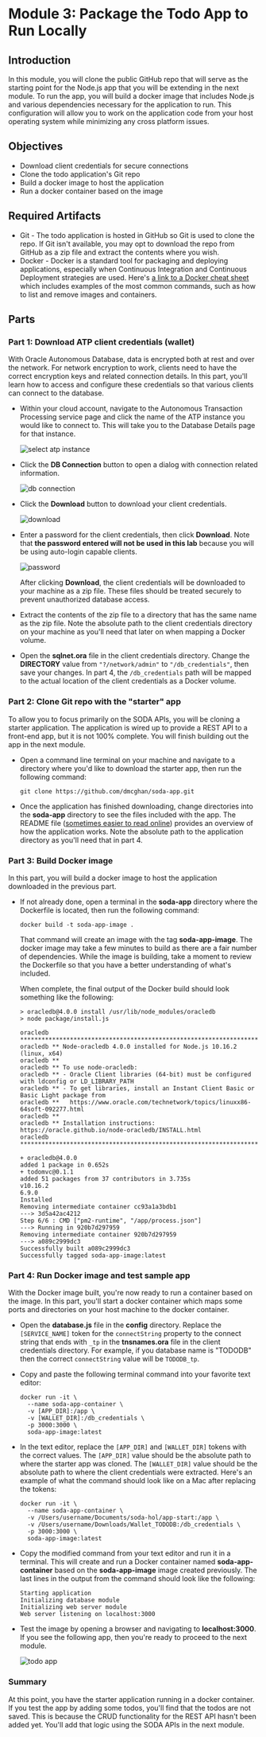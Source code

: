 # Module 3: Package the Todo App to Run Locally

## Introduction

In this module, you will clone the public GitHub repo that will serve as the starting point for the Node.js app that you will be extending in the next module. To run the app, you will build a docker image that includes Node.js and various dependencies necessary for the application to run. This configuration will allow you to work on the application code from your host operating system while minimizing any cross platform issues.

## Objectives

* Download client credentials for secure connections
* Clone the todo application's Git repo
* Build a docker image to host the application
* Run a docker container based on the image

## Required Artifacts

- Git - The todo application is hosted in GitHub so Git is used to clone the repo. If Git isn't available, you may opt to download the repo from GitHub as a zip file and extract the contents where you wish.
- Docker - Docker is a standard tool for packaging and deploying applications, especially when Continuous Integration and Continuous Deployment strategies are used. Here's [a link to a Docker cheat sheet](https://www.docker.com/sites/default/files/Docker_CheatSheet_08.09.2016_0.pdf) which includes examples of the most common commands, such as how to list and remove images and containers.

## Parts

### **Part 1**: Download ATP client credentials (wallet)

With Oracle Autonomous Database, data is encrypted both at rest and over the network. For network encryption to work, clients need to have the correct encryption keys and related connection details. In this part, you'll learn how to access and configure these credentials so that various clients can connect to the database.

- Within your cloud account, navigate to the Autonomous Transaction Processing service page and click the name of the ATP instance you would like to connect to. This will take you to the Database Details page for that instance.

  ![select atp instance](images/2/select-atp-instance.png)

- Click the **DB Connection** button to open a dialog with connection related information.

  ![db connection](images/2/db-connection.png)

- Click the **Download** button to download your client credentials.

  ![download](images/2/download.png)

- Enter a password for the client credentials, then click **Download**. Note that **the password entered will not be used in this lab** because you will be using auto-login capable clients. 

  ![password](images/2/password.png)

  After clicking **Download**, the client credentials will be downloaded to your machine as a zip file. These files should be treated securely to prevent unauthorized database access.

- Extract the contents of the zip file to a directory that has the same name as the zip file. Note the absolute path to the client credentials directory on your machine as you'll need that later on when mapping a Docker volume.

- Open the **sqlnet.ora** file in the client credentials directory. Change the **DIRECTORY** value from `"?/network/admin"` to `"/db_credentials"`, then save your changes. In part 4, the `/db_credentials` path will be mapped to the actual location of the client credentials as a Docker volume.

### **Part 2**: Clone Git repo with the "starter" app

To allow you to focus primarily on the SODA APIs, you will be cloning a starter application. The application is wired up to provide a REST API to a front-end app, but it is not 100% complete. You will finish building out the app in the next module.

- Open a command line terminal on your machine and navigate to a directory where you'd like to download the starter app, then run the following command:

  ```
  git clone https://github.com/dmcghan/soda-app.git
  ```
- Once the application has finished downloading, change directories into the **soda-app** directory to see the files included with the app. The README file ([sometimes easier to read online](https://github.com/dmcghan/soda-app)) provides an overview of how the application works. Note the absolute path to the application directory as you'll need that in part 4.

### **Part 3**: Build Docker image

In this part, you will build a docker image to host the application downloaded in the previous part.

- If not already done, open a terminal in the **soda-app** directory where the Dockerfile is located, then run the following command:

  ```
  docker build -t soda-app-image .
  ```

  That command will create an image with the tag **soda-app-image**. The docker image may take a few minutes to build as there are a fair number of dependencies. While the image is building, take a moment to review the Dockerfile so that you have a better understanding of what's included.

  When complete, the final output of the Docker build should look something like the following:

  ```
  > oracledb@4.0.0 install /usr/lib/node_modules/oracledb
  > node package/install.js
  
  oracledb ********************************************************************************
  oracledb ** Node-oracledb 4.0.0 installed for Node.js 10.16.2 (linux, x64)
  oracledb **
  oracledb ** To use node-oracledb:
  oracledb ** - Oracle Client libraries (64-bit) must be configured with ldconfig or LD_LIBRARY_PATH
  oracledb ** - To get libraries, install an Instant Client Basic or Basic Light package from
  oracledb **   https://www.oracle.com/technetwork/topics/linuxx86-64soft-092277.html
  oracledb **
  oracledb ** Installation instructions: https://oracle.github.io/node-oracledb/INSTALL.html
  oracledb ********************************************************************************
  
  + oracledb@4.0.0
  added 1 package in 0.652s
  + todomvc@0.1.1
  added 51 packages from 37 contributors in 3.735s
  v10.16.2
  6.9.0
  Installed
  Removing intermediate container cc93a1a3bdb1
  ---> 3d5a42ac4212
  Step 6/6 : CMD ["pm2-runtime", "/app/process.json"]
  ---> Running in 920b7d297959
  Removing intermediate container 920b7d297959
  ---> a089c2999dc3
  Successfully built a089c2999dc3
  Successfully tagged soda-app-image:latest
  ```

### **Part 4**: Run Docker image and test sample app

With the Docker image built, you're now ready to run a container based on the image. In this part, you'll start a docker container which maps some ports and directories on your host machine to the docker container. 

- Open the **database.js** file in the **config** directory. Replace the `[SERVICE_NAME]` token for the `connectString` property to the connect string that ends with `_tp` in the **tnsnames.ora** file in the client credentials directory. For example, if you database name is "TODODB" then the correct `connectString` value will be `TODODB_tp`.
- Copy and paste the following terminal command into your favorite text editor: 

  ```shell
  docker run -it \
    --name soda-app-container \
    -v [APP_DIR]:/app \
    -v [WALLET_DIR]:/db_credentials \
    -p 3000:3000 \
    soda-app-image:latest
  ```

- In the text editor, replace the `[APP_DIR]` and `[WALLET_DIR]` tokens with the correct values. The `[APP_DIR]` value should be the absolute path to where the starter app was cloned. The `[WALLET_DIR]` value should be the absolute path to where the client credentials were extracted. Here's an example of what the command should look like on a Mac after replacing the tokens:

  ```shell
  docker run -it \
    --name soda-app-container \
    -v /Users/username/Documents/soda-hol/app-start:/app \
    -v /Users/username/Downloads/Wallet_TODODB:/db_credentials \
    -p 3000:3000 \
    soda-app-image:latest
  ```
- Copy the modified command from your text editor and run it in a terminal. This will create and run a Docker container named **soda-app-container** based on the **soda-app-image** image created previously. The last lines in the output from the command should look like the following:
  ```shell
  Starting application
  Initializing database module
  Initializing web server module
  Web server listening on localhost:3000
  ```
- Test the image by opening a browser and navigating to **localhost:3000**. If you see the following app, then you're ready to proceed to the next module.

  ![todo app](images/2/todo-app.png)

### Summary

At this point, you have the starter application running in a docker container. If you test the app by adding some todos, you'll find that the todos are not saved. This is because the CRUD functionality for the REST API hasn't been added yet. You'll add that logic using the SODA APIs in the next module.